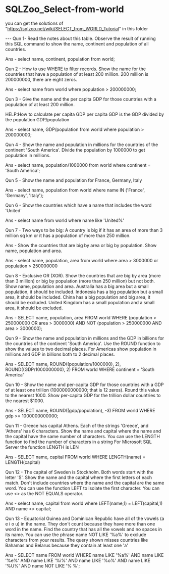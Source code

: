 # SQLZoo_Select-from-world
you can get the solutions of "https://sqlzoo.net/wiki/SELECT_from_WORLD_Tutorial" in this folder

--- Qun 1- Read the notes about this table. Observe the result of running this SQL command to show the name, continent and population of all countries.

Ans - select name, continent, population from world;

  Qun 2 - How to use WHERE to filter records. Show the name for the countries that have a population of at least 200 million. 200 million is 200000000, there are eight zeros.

Ans - select name from world where population > 200000000;

Qun 3 - Give the name and the per capita GDP for those countries with a population of at least 200 million.

HELP:How to calculate per capita GDP
per capita GDP is the GDP divided by the population GDP/population

Ans - select name, GDP/population from world where population > 200000000;

Qun 4 - Show the name and population in millions for the countries of the continent 'South America'. Divide the population by 1000000 to get population in millions.

Ans - select name, population/1000000 from world where continent =  'South America';

Qun 5 - Show the name and population for France, Germany, Italy

Ans - select name, population from world where name IN ('France', 'Germany', 'Italy');

Qun 6 - Show the countries which have a name that includes the word 'United'

Ans - select name from world where name like 'United%'

Qun 7 - Two ways to be big: A country is big if it has an area of more than 3 million sq km or it has a population of more than 250 million.

Ans - Show the countries that are big by area or big by population. Show name, population and area.

Ans - select name, population, area from world where area > 3000000 or population > 250000000

Qun 8 - Exclusive OR (XOR). Show the countries that are big by area (more than 3 million) or big by population (more than 250 million) but not both. Show name, population and area.
Australia has a big area but a small population, it should be included.
Indonesia has a big population but a small area, it should be included.
China has a big population and big area, it should be excluded.
United Kingdom has a small population and a small area, it should be excluded.

Ans - SELECT name, population, area FROM world WHERE (population > 250000000 OR area > 3000000) AND NOT (population > 250000000 AND area > 3000000);

Qun 9 - Show the name and population in millions and the GDP in billions for the countries of the continent 'South America'. Use the ROUND function to show the values to two decimal places.
For Americas show population in millions and GDP in billions both to 2 decimal places.

Ans - SELECT name, ROUND((population/1000000), 2), ROUND((GDP/1000000000), 2) FROM world 
WHERE continent = 'South America'

Qun 10 - Show the name and per-capita GDP for those countries with a GDP of at least one trillion (1000000000000; that is 12 zeros). Round this value to the nearest 1000.
Show per-capita GDP for the trillion dollar countries to the nearest $1000.

Ans - SELECT name, ROUND((gdp/population), -3) FROM world WHERE gdp >= 1000000000000;

Qun 11 - Greece has capital Athens.
Each of the strings 'Greece', and 'Athens' has 6 characters.
Show the name and capital where the name and the capital have the same number of characters.
You can use the LENGTH function to find the number of characters in a string
For Microsoft SQL Server the function LENGTH is LEN

Ans - SELECT name, capital FROM world WHERE LENGTH(name) = LENGTH(capital)

Qun 12 - The capital of Sweden is Stockholm. Both words start with the letter 'S'.
Show the name and the capital where the first letters of each match. Don't include countries where the name and the capital are the same word.
You can use the function LEFT to isolate the first character.
You can use <> as the NOT EQUALS operator.

Ans - select name, capital from world where LEFT(name,1) = LEFT(capital,1) AND name <> capital;

Qun 13 - 
Equatorial Guinea and Dominican Republic have all of the vowels (a e i o u) in the name. They don't count because they have more than one word in the name. Find the country that has all the vowels and no spaces in its name. You can use the phrase name NOT LIKE '%a%' to exclude characters from your results.
The query shown misses countries like Bahamas and Belarus because they contain at least one 'a'

 Ans - SELECT name FROM world WHERE name LIKE '%a%' AND name LIKE '%e%' AND name LIKE '%i%' AND name LIKE '%o%' AND name LIKE '%U%' AND name NOT LIKE '% %';
